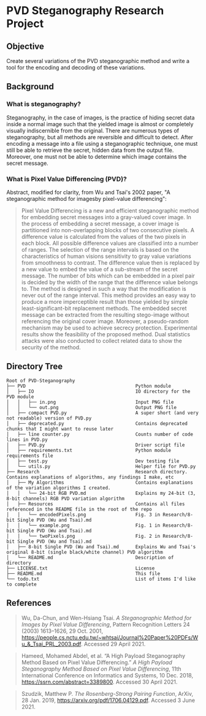 

# PVD Steganography Research Project

## Objective
Create several variations of the PVD steganographic method and write a tool for the encoding and decoding of these variations. 

## Background

### What is steganography?
Steganography, in the case of images, is the practice of hiding secret data inside a normal image such that the yielded image is almost or completely visually indiscernible from the original. There are numerous types of steganography, but all methods are reversible and difficult to detect. After encoding a message into a file using a steganographic technique, one must still be able to retrieve the secret, hidden data from the output file. Moreover, one must not be able to determine which image contains the secret message.

### What is Pixel Value Differencing (PVD)?
Abstract, modified for clarity, from Wu and Tsai's 2002 paper, "A steganographic method for imagesby pixel-value differencing":

> Pixel Value Differencing is a new and efficient steganographic method for embedding secret messages into a gray-valued cover image. In the process of embedding a secret message, a cover image is partitioned into non-overlapping blocks of two consecutive pixels. A difference value is calculated from the values of the two pixels in each block. All possible difference values are classified into a number of ranges. The selection of the range intervals is based on the characteristics of human visions sensitivity to gray value variations from smoothness to contrast. The difference value then is replaced by a new value to embed the value of a sub-stream of the secret message. The number of bits which can be embedded in a pixel pair is decided by the width of the range that the difference value belongs to. The method is designed in such a way that the modification is never out of the range interval. This method provides an easy way to produce a more imperceptible result than those yielded by simple least-significant-bit replacement methods. The embedded secret message can be extracted from the resulting stego-image without referencing the original cover image. Moreover, a pseudo-random mechanism may be used to achieve secrecy protection. Experimental results show the feasibility of the proposed method. Dual statistics attacks were also conducted to collect related data to show the security of the method.

## Directory Tree

```
Root of PVD-Steganography
├── PVD                                        Python module
│   ├── IO                                     IO directory for the PVD module
│   │   ├── in.png                             Input PNG file
│   │   └── out.png                            Output PNG file
│   ├── compact PVD.py                         A super short (and very not readable) version of PVD.py
│   ├── deprecated.py                          Contains deprecated chunks that I might want to reuse later
│   ├── line counter.py                        Counts number of code lines in PVD.py
│   ├── PVD.py                                 Driver script file
│   ├── requirements.txt                       Python module requirements file
│   ├── test.py                                Dev testing file
│   └── utils.py                               Helper file for PVD.py
├── Research                                   Research directory. Contains explanations of algorithms, any findings I make, etc
│   ├── My Algorithms                          Contains explanations of the variation algorithms I created.
│   │   └── 24-bit RGB PVD.md                  Explains my 24-bit (3, 8-bit channels) RGB PVD variation algorithm
│   ├── Resources                              Contains all files referenced in the README file in the root of the repo
│   │   └── encodedPixels.png                  Fig. 3 in Research/8-bit Single PVD (Wu and Tsai).md
│   │   └── example.png                        Fig. 1 in Research/8-bit Single PVD (Wu and Tsai).md
│   │   └── twoPixels.png                      Fig. 2 in Research/8-bit Single PVD (Wu and Tsai).md
│   ├── 8-bit Single PVD (Wu and Tsai).md      Explains Wu and Tsai's original 8-bit (single black/white channel) PVD algorithm
│   └── README.md                              Description of directory
├── LICENSE.txt                                License
├── README.md                                  This file
└── todo.txt                                   List of items I'd like to complete
```


## References

>Wu, Da-Chun, and Wen-Hsiang Tsai. _A Steganographic Method for Images by Pixel Value Differencing_, Pattern Recognition Letters 24 (2003) 1613–1626, 29 Oct. 2001, https://people.cs.nctu.edu.tw/~whtsai/Journal%20Paper%20PDFs/Wu_&_Tsai_PRL_2003.pdf. Accessed 29 April 2021.

> Hameed, Mohamed Abdel, et al. “A High Payload Steganography Method Based on Pixel Value Differencing.” _A High Payload Steganography Method Based on Pixel Value Differencing_, 11th International Conference on Informatics and Systems, 10 Dec. 2018, https://ssrn.com/abstract=3389800. Accessed 30 April 2021.

> Szudzik, Matthew P. _The Rosenberg-Strong Pairing Function_, ArXiv, 28 Jan. 2019, https://arxiv.org/pdf/1706.04129.pdf. Accessed 3 June 2021.